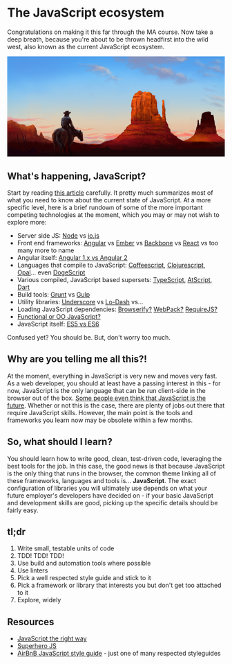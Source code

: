 # The JavaScript ecosystem

Congratulations on making it this far through the MA course. Now take a deep breath, because you're about to be thrown headfirst into the wild west, also known as the current JavaScript ecosystem.

![wildwest.js](/images/wildwest.png)

## What's happening, JavaScript?

Start by reading [this article](http://manuel.bernhardt.io/2014/12/30/generation-javascript/) carefully. It pretty much summarizes most of what you need to know about the current state of JavaScript. At a more specific level, here is a brief rundown of some of the more important competing technologies at the moment, which you may or may not wish to explore more:

- Server side JS: [Node](https://nodejs.org/) vs [io.js](https://iojs.org/en/index.html)  
- Front end frameworks: [Angular](https://angularjs.org/) vs [Ember](http://emberjs.com) vs [Backbone](http://backbonejs.org) vs [React](http://facebook.github.io/react/) vs too many more to name  
- Angular itself: [Angular 1.x vs Angular 2](http://blog.zenika.com/index.php?post/2014/12/05/Why-Angular-has-to-break-everything-in-the-2.0)  
- Languages that compile to JavaScript: [Coffeescript](http://coffeescript.org/), [Clojurescript](https://github.com/clojure/clojurescript), [Opal](http://opalrb.org/)... even [DogeScript](https://dogescript.com/)  
- Various compiled, JavaScript based supersets: [TypeScript](http://www.typescriptlang.org/), [AtScript](http://en.wikipedia.org/wiki/AtScript), [Dart](https://www.dartlang.org/)
- Build tools: [Grunt](http://gruntjs.com/) vs [Gulp](http://gulpjs.com/)  
- Utility libraries: [Underscore](http://underscorejs.org/) vs [Lo-Dash](https://lodash.com/) vs...  
- Loading JavaScript dependencies: [Browserify?](http://browserify.org/) [WebPack?](http://webpack.github.io/) [RequireJS?](http://requirejs.org/)
- [Functional or OO JavaScript?](http://thoughtsonscripts.blogspot.co.uk/2011/11/javascript-functional-or-object.html)  
- JavaScript itself: [ES5 vs ES6](http://www.topicmatch.net/?p=28)  

Confused yet? You should be. But, don't worry too much.

## Why are you telling me all this?!

At the moment, everything in JavaScript is very new and moves very fast. As a web developer, you should at least have a passing interest in this - for now, JavaScript is the only language that can be run client-side in the browser out of the box. [Some people even think that JavaScript is the future](http://www.forbes.com/sites/quora/2014/07/14/what-is-the-most-valuable-programming-language-to-know-for-the-future-and-why/). Whether or not this is the case, there are plenty of jobs out there that require JavaScript skills. However, the main point is the tools and frameworks you learn now may be obsolete within a few months.  

## So, what should I learn?

You should learn how to write good, clean, test-driven code, leveraging the best tools for the job. In this case, the good news is that because JavaScript is the only thing that runs in the browser, the common theme linking all of these frameworks, languages and tools is... **JavaScript**. The exact configuration of libraries you will ultimately use depends on what your future employer's developers have decided on - if your basic JavaScript and development skills are good, picking up the specific details should be fairly easy.

## tl;dr

1. Write small, testable units of code  
2. TDD! TDD! TDD!  
3. Use build and automation tools where possible  
4. Use linters  
5. Pick a well respected style guide and stick to it  
6. Pick a framework or library that interests you but don't get too attached to it  
7. Explore, widely

## Resources

- [JavaScript the right way](http://jstherightway.org/)  
- [Superhero JS](http://superherojs.com/)  
- [AirBnB JavaScript style guide](https://github.com/airbnb/javascript) - just one of many respected styleguides

